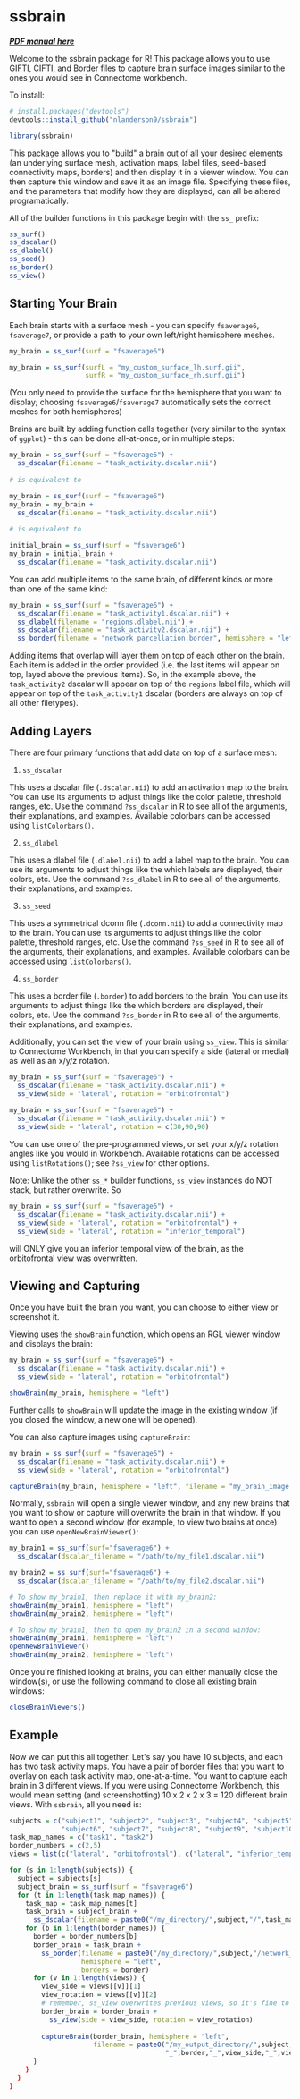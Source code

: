 ssbrain
================

***[PDF manual
here](https://github.com/nlanderson9/ssbrain/blob/main/docs/ssbrain_0.1.0.pdf)***

Welcome to the ssbrain package for R! This package allows you to use GIFTI, CIFTI, and Border files to capture brain surface images similar to the ones you would see in Connectome workbench.

To install:

``` r
# install.packages("devtools")
devtools::install_github("nlanderson9/ssbrain")
```
``` r
library(ssbrain)
```

This package allows you to "build" a brain out of all your desired elements (an underlying surface mesh, activation maps, label files, seed-based connectivity maps, borders) and then display it in a viewer window. You can then capture this window and save it as an image file. Specifying these files, and the parameters that modify how they are displayed, can all be altered programatically.

All of the builder functions in this package begin with the `ss_` prefix:

``` r
ss_surf()
ss_dscalar()
ss_dlabel()
ss_seed()
ss_border()
ss_view()
```

## Starting Your Brain

Each brain starts with a surface mesh - you can specify `fsaverage6`, `fsaverage7`, or provide a path to your own left/right hemisphere meshes.

``` r
my_brain = ss_surf(surf = "fsaverage6")

my_brain = ss_surf(surfL = "my_custom_surface_lh.surf.gii",
                   surfR = "my_custom_surface_rh.surf.gii")
```

(You only need to provide the surface for the hemisphere that you want to display; choosing `fsaverage6`/`fsaverage7` automatically sets the correct meshes for both hemispheres)


Brains are built by adding function calls together (very similar to the syntax of `ggplot`) - this can be done all-at-once, or in multiple steps:

``` r 
my_brain = ss_surf(surf = "fsaverage6") + 
  ss_dscalar(filename = "task_activity.dscalar.nii")
  
# is equivalent to

my_brain = ss_surf(surf = "fsaverage6")
my_brain = my_brain +
  ss_dscalar(filename = "task_activity.dscalar.nii")
  
# is equivalent to

initial_brain = ss_surf(surf = "fsaverage6")
my_brain = initial_brain + 
  ss_dscalar(filename = "task_activity.dscalar.nii")
```

You can add multiple items to the same brain, of different kinds or more than one of the same kind:

``` r 
my_brain = ss_surf(surf = "fsaverage6") + 
  ss_dscalar(filename = "task_activity1.dscalar.nii") + 
  ss_dlabel(filename = "regions.dlabel.nii") + 
  ss_dscalar(filename = "task_activity2.dscalar.nii") +
  ss_border(filename = "network_parcellation.border", hemisphere = "left")
```

Adding items that overlap will layer them on top of each other on the brain. Each item is added in the order provided (i.e. the last items will appear on top, layed above the previous items). So, in the example above, the `task_activity2` dscalar will appear on top of the `regions` label file, which will appear on top of the `task_activity1` dscalar (borders are always on top of all other filetypes).

## Adding Layers

There are four primary functions that add data on top of a surface mesh:

1. `ss_dscalar`

This uses a dscalar file (`.dscalar.nii`) to add an activation map to the brain. You can use its arguments to adjust things like the color palette, threshold ranges, etc. Use the command `?ss_dscalar` in R to see all of the arguments, their explanations, and examples. Available colorbars can be accessed using `listColorbars()`.

2. `ss_dlabel`

This uses a dlabel file (`.dlabel.nii`) to add a label map to the brain. You can use its arguments to adjust things like the which labels are displayed, their colors, etc. Use the command `?ss_dlabel` in R to see all of the arguments, their explanations, and examples.

3. `ss_seed`

This uses a symmetrical dconn file (`.dconn.nii`) to add a connectivity map to the brain. You can use its arguments to adjust things like the color palette, threshold ranges, etc. Use the command `?ss_seed` in R to see all of the arguments, their explanations, and examples. Available colorbars can be accessed using `listColorbars()`.

4. `ss_border`

This uses a border file (`.border`) to add borders to the brain. You can use its arguments to adjust things like the which borders are displayed, their colors, etc. Use the command `?ss_border` in R to see all of the arguments, their explanations, and examples.


Additionally, you can set the view of your brain using `ss_view`. This is similar to Connectome Workbench, in that you can specify a side (lateral or medial) as well as an x/y/z rotation.

``` r
my_brain = ss_surf(surf = "fsaverage6") + 
  ss_dscalar(filename = "task_activity.dscalar.nii") + 
  ss_view(side = "lateral", rotation = "orbitofrontal")
  
my_brain = ss_surf(surf = "fsaverage6") + 
  ss_dscalar(filename = "task_activity.dscalar.nii") + 
  ss_view(side = "lateral", rotation = c(30,90,90)
```

You can use one of the pre-programmed views, or set your x/y/z rotation angles like you would in Workbench.  Available rotations can be accessed using `listRotations()`; see `?ss_view` for other options.

Note: Unlike the other `ss_*` builder functions, `ss_view` instances do NOT stack, but rather overwrite. So

``` r
my_brain = ss_surf(surf = "fsaverage6") + 
  ss_dscalar(filename = "task_activity.dscalar.nii") + 
  ss_view(side = "lateral", rotation = "orbitofrontal") +
  ss_view(side = "lateral", rotation = "inferior_temporal")
```
will ONLY give you an inferior temporal view of the brain, as the orbitofrontal view was overwritten.

## Viewing and Capturing

Once you have built the brain you want, you can choose to either view or screenshot it.

Viewing uses the `showBrain` function, which opens an RGL viewer window and displays the brain:

``` r
my_brain = ss_surf(surf = "fsaverage6") + 
  ss_dscalar(filename = "task_activity.dscalar.nii") + 
  ss_view(side = "lateral", rotation = "orbitofrontal")

showBrain(my_brain, hemisphere = "left")
```

Further calls to `showBrain` will update the image in the existing window (if you closed the window, a new one will be opened).

You can also capture images using `captureBrain`:

``` r
my_brain = ss_surf(surf = "fsaverage6") + 
  ss_dscalar(filename = "task_activity.dscalar.nii") + 
  ss_view(side = "lateral", rotation = "orbitofrontal")

captureBrain(my_brain, hemisphere = "left", filename = "my_brain_image.png")
```

Normally, `ssbrain` will open a single viewer window, and any new brains that you want to show or capture will overwrite the brain in that window. If you want to open a second window (for example, to view two brains at once) you can use `openNewBrainViewer()`:

``` r
my_brain1 = ss_surf(surf="fsaverage6") +
  ss_dscalar(dscalar_filename = "/path/to/my_file1.dscalar.nii")

my_brain2 = ss_surf(surf="fsaverage6") +
  ss_dscalar(dscalar_filename = "/path/to/my_file2.dscalar.nii")

# To show my_brain1, then replace it with my_brain2:
showBrain(my_brain1, hemisphere = "left")
showBrain(my_brain2, hemisphere = "left")

# To show my_brain1, then to open my_brain2 in a second window:
showBrain(my_brain1, hemisphere = "left")
openNewBrainViewer()
showBrain(my_brain2, hemisphere = "left")
```

Once you're finished looking at brains, you can either manually close the window(s), or use the following command to close all existing brain windows:
``` r
closeBrainViewers()
```

## Example

Now we can put this all together. Let's say you have 10 subjects, and each has two task activity maps. You have a pair of border files that you want to overlay on each task activity map, one-at-a-time. You want to capture each brain in 3 different views. If you were using Connectome Workbench, this would mean setting (and screenshotting) 10 x 2 x 2 x 3 = 120 different brain views. With `ssbrain`, all you need is:

``` r 
subjects = c("subject1", "subject2", "subject3", "subject4", "subject5",
             "subject6", "subject7", "subject8", "subject9", "subject10")
task_map_names = c("task1", "task2")
border_numbers = c(2,5)
views = list(c("lateral", "orbitofrontal"), c("lateral", "inferior_temporal"), c("medial", "orbitofrontal")

for (s in 1:length(subjects)) {
  subject = subjects[s]
  subject_brain = ss_surf(surf = "fsaverage6")
  for (t in 1:length(task_map_names)) {
    task_map = task_map_names[t]
    task_brain = subject_brain + 
      ss_dscalar(filename = paste0("/my_directory/",subject,"/",task_map,".dscalar.nii"))
    for (b in 1:length(border_names)) {
      border = border_numbers[b]
      border_brain = task_brain +
        ss_border(filename = paste0("/my_directory/",subject,"/network_parcellation_lh.border",
                  hemisphere = "left",
                  borders = border)
      for (v in 1:length(views)) {
        view_side = views[[v]][1]
        view_rotation = views[[v]][2]
        # remember, ss_view overwrites previous views, so it's fine to keep updating the same object
        border_brain = border_brain + 
          ss_view(side = view_side, rotation = view_rotation) 
        
        captureBrain(border_brain, hemisphere = "left",
                     filename = paste0("/my_output_directory/",subject,"_",task_map,
                                       "_",border,"_",view_side,"_",view_rotation,".png"))
      }
    }
  }
}
```
